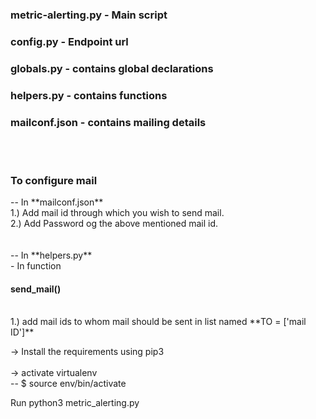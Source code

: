 <h3>metric-alerting.py - Main script</h3>
<h3>config.py - Endpoint url</h3>
<h3>globals.py - contains global declarations</h3>
<h3>helpers.py - contains functions</h3>
<h3>mailconf.json - contains mailing details</h3>
<br>
<br>
<h3>To configure mail</h3>
-- In **mailconf.json** <br>
    1.) Add mail id through which you wish to send mail.<br>
    2.) Add Password og the above mentioned mail id.<br>
<br>
<br>
-- In **helpers.py**<br>
    - In function <h4>send_mail()</h4><br>
        1.) add mail ids to whom mail should be sent in list named **TO = ['mail ID']**<br> 


-> Install the requirements using pip3        
<br>
-> activate virtualenv
<br>
-- $ source env/bin/activate

Run python3 metric_alerting.py
